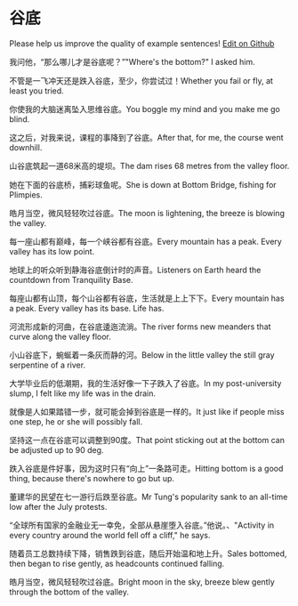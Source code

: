 # 谷底

Please help us improve the quality of example sentences! [Edit on Github](https://github.com/jiyushe/jiyu-example-sentence-source/blob/main/chinese/gudi_1.md)

<p><span class="chinese">我问他，“那么哪儿才是谷底呢？”</span><span class="english">"Where's the bottom?" I asked him.</span></p>

<p><span class="chinese">不管是一飞冲天还是跌入谷底，至少，你尝试过！</span><span class="english">Whether you fail or fly, at least you tried.</span></p>

<p><span class="chinese">你使我的大脑迷离坠入思维谷底。</span><span class="english">You boggle my mind and you make me go blind.</span></p>

<p><span class="chinese">这之后，对我来说，课程的事降到了谷底。</span><span class="english">After that, for me, the course went downhill.</span></p>

<p><span class="chinese">山谷底筑起一道68米高的堤坝。</span><span class="english">The dam rises 68 metres from the valley floor.</span></p>

<p><span class="chinese">她在下面的谷底桥，捕彩球鱼呢。</span><span class="english">She is down at Bottom Bridge, fishing for Plimpies.</span></p>

<p><span class="chinese">皓月当空，微风轻轻吹过谷底。</span><span class="english">The moon is lightening, the breeze is blowing the valley.</span></p>

<p><span class="chinese">每一座山都有巅峰，每一个峡谷都有谷底。</span><span class="english">Every mountain has a peak. Every valley has its low point.</span></p>

<p><span class="chinese">地球上的听众听到静海谷底倒计时的声音。</span><span class="english">Listeners on Earth heard the countdown from Tranquility Base.</span></p>

<p><span class="chinese">每座山都有山顶，每个山谷都有谷底，生活就是上上下下。</span><span class="english">Every mountain has a peak. Every valley has its base. Life has.</span></p>

<p><span class="chinese">河流形成新的河曲，在谷底逶迤流淌。</span><span class="english">The river forms new meanders that curve along the valley floor.</span></p>

<p><span class="chinese">小山谷底下，蜿蜒着一条灰而静的河。</span><span class="english">Below in the little valley the still gray serpentine of a river.</span></p>

<p><span class="chinese">大学毕业后的低潮期，我的生活好像一下子跌入了谷底。</span><span class="english">In my post-university slump, I felt like my life was in the drain.</span></p>

<p><span class="chinese">就像是人如果踏错一步，就可能会掉到谷底是一样的。</span><span class="english">It just like if people miss one step, he or she will possibly fall.</span></p>

<p><span class="chinese">坚持这一点在谷底可以调整到90度。</span><span class="english">That point sticking out at the bottom can be adjusted up to 90 deg.</span></p>

<p><span class="chinese">跌入谷底是件好事，因为这时只有“向上”一条路可走。</span><span class="english">Hitting bottom is a good thing, because there's nowhere to go but up.</span></p>

<p><span class="chinese">董建华的民望在七一游行后跌至谷底。</span><span class="english">Mr Tung's popularity sank to an all-time low after the July protests.</span></p>

<p><span class="chinese">“全球所有国家的金融业无一幸免，全部从悬崖堕入谷底。”他说。、</span><span class="english">"Activity in every country around the world fell off a cliff," he says.</span></p>

<p><span class="chinese">随着员工总数持续下降，销售跌到谷底，随后开始温和地上升。</span><span class="english">Sales bottomed, then began to rise gently, as headcounts continued falling.</span></p>

<p><span class="chinese">皓月当空，微风轻轻吹过谷底。</span><span class="english">Bright moon in the sky, breeze blew gently through the bottom of the valley.</span></p>

